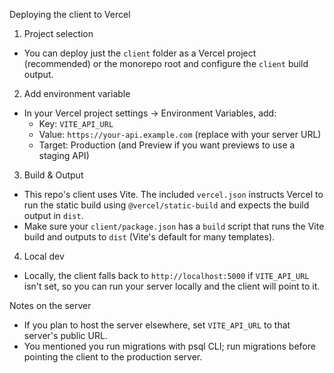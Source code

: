 Deploying the client to Vercel

1) Project selection
- You can deploy just the `client` folder as a Vercel project (recommended) or the monorepo root and configure the `client` build output.

2) Add environment variable
- In your Vercel project settings -> Environment Variables, add:
  - Key: `VITE_API_URL`
  - Value: `https://your-api.example.com` (replace with your server URL)
  - Target: Production (and Preview if you want previews to use a staging API)

3) Build & Output
- This repo's client uses Vite. The included `vercel.json` instructs Vercel to run the static build using `@vercel/static-build` and expects the build output in `dist`.
- Make sure your `client/package.json` has a `build` script that runs the Vite build and outputs to `dist` (Vite's default for many templates).

4) Local dev
- Locally, the client falls back to `http://localhost:5000` if `VITE_API_URL` isn't set, so you can run your server locally and the client will point to it.

Notes on the server
- If you plan to host the server elsewhere, set `VITE_API_URL` to that server's public URL.
- You mentioned you run migrations with psql CLI; run migrations before pointing the client to the production server.
